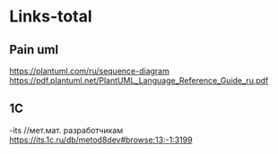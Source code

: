 # Links-total

## Pain uml </br>
https://plantuml.com/ru/sequence-diagram </br>
https://pdf.plantuml.net/PlantUML_Language_Reference_Guide_ru.pdf

## 1С
-its
//мет.мат. разработчикам </br>
https://its.1c.ru/db/metod8dev#browse:13:-1:3199
